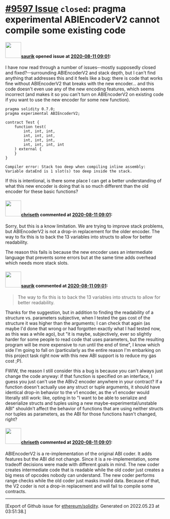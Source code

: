 # [\#9597 Issue](https://github.com/ethereum/solidity/issues/9597) `closed`: pragma experimental ABIEncoderV2 cannot compile some existing code

#### <img src="https://avatars.githubusercontent.com/u/36743?v=4" width="50">[saurik](https://github.com/saurik) opened issue at [2020-08-11 09:01](https://github.com/ethereum/solidity/issues/9597):

I have now read through a number of issues--mostly supposedly closed and fixed?--surrounding ABIEncoderV2 and stack depth, but I can't find anything that addresses this and it feels like a bug: there is code that works fine without ABIEncoderV2 that breaks with the new encoder... and this code doesn't even use any of the new encoding features, which seems incorrect (and makes it so you can't turn on ABIEncoderV2 on existing code if you want to use the new encoder for some new function).

```solidity
pragma solidity 0.7.0;
pragma experimental ABIEncoderV2;

contract Test {
    function test(
        int, int, int,
        int, int, int,
        int, int, int,
        int, int, int, int
    ) external {
    }
}
```

```Compiler error: Stack too deep when compiling inline assembly: Variable dataEnd is 1 slot(s) too deep inside the stack.```

If this is intentional, is there some place I can get a better understanding of what this new encoder is doing that is so much different than the old encoder for these basic functions?

#### <img src="https://avatars.githubusercontent.com/u/9073706?v=4" width="50">[chriseth](https://github.com/chriseth) commented at [2020-08-11 09:01](https://github.com/ethereum/solidity/issues/9597#issuecomment-674944640):

Sorry, but this is a know limitation. We are trying to improve stack problems, but ABIEncoderV2 is not a drop-in replacement for the older encoder. The way to fix this is to back the 13 variables into structs to allow for better readability.

The reason this fails is because the new encoder uses an intermediate language that prevents some errors but at the same time adds overhead which needs more stack slots.

#### <img src="https://avatars.githubusercontent.com/u/36743?v=4" width="50">[saurik](https://github.com/saurik) commented at [2020-08-11 09:01](https://github.com/ethereum/solidity/issues/9597#issuecomment-678590717):

> The way to fix this is to back the 13 variables into structs to allow for better readability.

Thanks for the suggestion, but in addition to finding the readability of a structure vs. parameters subjective, when I tested the gas cost of the structure it was higher than the arguments; I can check that again (as maybe I'd done that wrong or had forgotten exactly what I had tested now, as this was a while ago), but "it is maybe, subjectively, ever so slightly harder for some people to read code that uses parameters, but the resulting program will be more expensive to run until the end of time", I know which side I'm going to fall on (particularly as the entire reason I'm embarking on this project task right now with this new ABI support is to reduce my gas cost ;P).

FWIW, the reason I still consider this a bug is because you can't always just change the code anyway: if that function is specified on an interface, I guess you just can't use the ABIv2 encoder anywhere in your contract? If a function doesn't actually use any struct or tuple arguments, it should have identical drop-in behavior to the v1 encoder, as the v1 encoder would literally still work: like, opting in to "I want to be able to serialize and deserialize structs and tuples using a new maybe-experimental/unstable ABI" shouldn't affect the behavior of functions that are using neither structs nor tuples as parameters, as the ABI for those functions hasn't changed, right?

#### <img src="https://avatars.githubusercontent.com/u/9073706?v=4" width="50">[chriseth](https://github.com/chriseth) commented at [2020-08-11 09:01](https://github.com/ethereum/solidity/issues/9597#issuecomment-679353498):

ABIEncoderV2 is a re-implementation of the original ABI coder. It adds features but the ABI did not change. Since it is a re-implementation, some tradeoff decisions were made with different goals in mind. The new coder creates intermediate code that is readable while the old coder just creates a big mess of opcodes nobody can understand. The new coder performs range checks while the old coder just masks invalid data. Because of that, the V2 coder is not a drop-in replacement and will fail to compile some contracts.


-------------------------------------------------------------------------------



[Export of Github issue for [ethereum/solidity](https://github.com/ethereum/solidity). Generated on 2022.05.23 at 03:51:38.]
